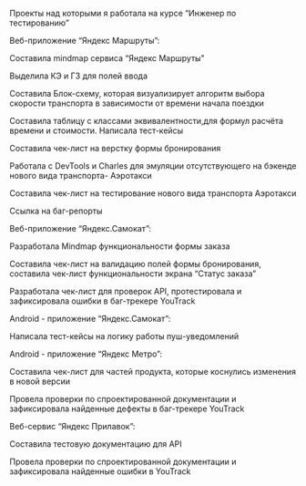 Проекты над которыми я работала на курсе “Инженер по тестированию”


Веб-приложение “Яндекс Маршруты”:


Составила mindmap сервиса “Яндекс Маршруты"

 Выделила КЭ и ГЗ для полей ввода

 Составила Блок-схему, которая визуализирует алгоритм выбора скорости транспорта в зависимости от времени начала поездки   

Составила таблицу с классами эквивалентности,для  формул расчёта времени и стоимости. Написала тест-кейсы

Составила чек-лист на верстку формы бронирования

Работала с DevTools и Charles для эмуляции отсутствующего на бэкенде нового вида транспорта- Аэротакси

Составила чек-лист на тестирование нового вида транспорта Аэротакси

Ссылка на баг-репорты


Веб-приложение “Яндекс.Самокат”:


Разработала Mindmap функциональности формы заказа

Составила чек-лист на валидацию полей формы бронирования, составила чек-лист функциональности экрана “Статус заказа”

Разработала чек-лист для проверок API, протестировала и зафиксировала ошибки в баг-трекере YouTrack




Android - приложение “Яндекс.Самокат”:


Написала тест-кейсы на логику работы пуш-уведомлений



Android - приложение “Яндекс Метро”:

Составила чек-лист для частей продукта, которые коснулись изменения в новой версии

 Провела проверки по спроектированной документации и зафиксировала найденные дефекты в баг-трекере YouTrack

   

Веб-сервис “Яндекс Прилавок”:

Составила тестовую документацию для API

Провела проверки по спроектированной документации и зафиксировала найденные ошибки в YouTrack


